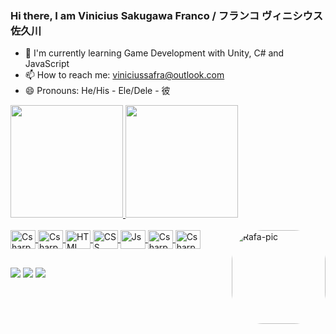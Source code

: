 ### Hi there, I am Vinicius Sakugawa Franco / フランコ ヴィニシウス 佐久川


- 🌱 I'm currently learning Game Development with Unity, C# and JavaScript
- 📫 How to reach me: viniciussafra@outlook.com
- 😄 Pronouns: He/His - Ele/Dele - 彼

<div>
  <a href="https://github.com/HashiY">
  <img height="180em" src="https://github-readme-stats.vercel.app/api?username=HashiY&show_icons=true&theme=chartreuse-dark&include_all_commits=true&count_private=true"/>
  <img height="180em" src="https://github-readme-stats.vercel.app/api/top-langs/?username=HashiY&layout=compact&langs_count=16&theme=chartreuse-dark"/>
</div>
  
<div style="display: inline_block"><br>
  <img align="center" alt="Csharp" height="30" width="40" src="https://cdn.jsdelivr.net/gh/devicons/devicon/icons/csharp/csharp-original.svg">
  <img align="center" alt="Csharp" height="30" width="40"src="https://cdn.jsdelivr.net/gh/devicons/devicon/icons/cplusplus/cplusplus-original.svg">
  <img align="center" alt="HTML" height="30" width="40" src="https://cdn.jsdelivr.net/gh/devicons/devicon/icons/html5/html5-original.svg">
  <img align="center" alt="CSS" height="30" width="40" src="https://cdn.jsdelivr.net/gh/devicons/devicon/icons/css3/css3-original.svg">
  <img align="center" alt="Js" height="30" width="40" src="https://cdn.jsdelivr.net/gh/devicons/devicon/icons/javascript/javascript-original.svg">
  <img align="center" alt="Csharp" height="30" width="40" src="https://cdn.jsdelivr.net/gh/devicons/devicon/icons/ruby/ruby-original.svg">
  <img align="center" alt="Csharp" height="30" width="40" src="https://cdn.jsdelivr.net/gh/devicons/devicon/icons/rails/rails-original-wordmark.svg">
  <img align="right" alt="Rafa-pic" height="150" style="border-radius:50px;" src="https://cdn.discordapp.com/attachments/703338323791577140/933909970536263711/2021-10-18_03-21-33_1.gif">
</div>

##
  
<div> 
  
 <a href="https://unity.com/pages/unity-pro-buy-now?gclid=Cj0KCQiAraSPBhDuARIsAM3Js4rNwwYzOosYdcDQK55XTBr9_4uMxarugDsGPB-HebRG827PtHYYJw0aAiepEALw_wcB&gclsrc=aw.ds" target="_blank"><img src="https://img.shields.io/badge/Unity-100000?style=for-the-badge&logo=unity&logoColor=white" target="_blank"></a> 
  <a href = "mailto:vinisakugawafran@gmail.com"><img src="https://img.shields.io/badge/-Gmail-%23333?style=for-the-badge&logo=gmail&logoColor=white" target="_blank"></a>
  <a href="https://www.linkedin.com/in/vinicius-sakugawa-franco-524139196" target="_blank"><img src="https://img.shields.io/badge/-LinkedIn-%230077B5?style=for-the-badge&logo=linkedin&logoColor=white" target="_blank"></a> 
  
  
</div>
